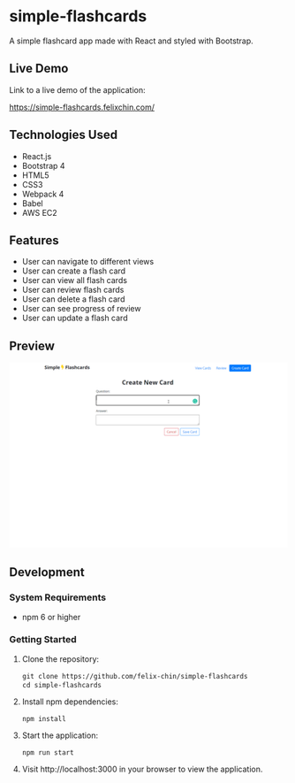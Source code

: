 # simple-flashcards
A simple flashcard app made with React and styled with Bootstrap.

## Live Demo

Link to a live demo of the application: 

https://simple-flashcards.felixchin.com/

## Technologies Used

- React.js
- Bootstrap 4
- HTML5
- CSS3
- Webpack 4
- Babel
- AWS EC2

## Features

- User can navigate to different views
- User can create a flash card
- User can view all flash cards
- User can review flash cards
- User can delete a flash card
- User can see progress of review
- User can update a flash card

## Preview

![simple-flashcards](./simple-flashcards.gif)

## Development

### System Requirements

- npm 6 or higher

### Getting Started

1. Clone the repository:
    ```shell
    git clone https://github.com/felix-chin/simple-flashcards
    cd simple-flashcards
    ```
2. Install npm dependencies:
    ```shell
    npm install
    ```
3. Start the application:
    ```shell
    npm run start
    ```
4. Visit http://localhost:3000 in your browser to view the application.
